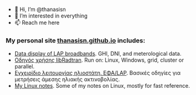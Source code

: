 - 👋 Hi, I’m @thanasisn
- 👀 I’m interested in everything
- 📫 Reach me here

### My personal site [thanasisn.github.io](https://thanasisn.github.io/) includes:
  - [Data display of LAP broadbands](https://thanasisn.github.io/data_display.html). GHI, DNI, and meterological data.
  - [Οδηγός χρήσης libRadtran](https://thanasisn.github.io/Libratran_guide/Libratran_guide.html). Run on: Linux, Windows, grid, cluster or parallel.
  - [Εγχειρίδιο λειτουργίας ηλιοστάτη, ΕΦΑ/LAP](https://thanasisn.github.io/Tracker_manual/LAP_tracker_manual.html). Βασικές οδηγίες για μετρήσεις άμεσης ηλιακής ακτινοβολίας.
  - [My Linux notes](https://thanasisn.github.io/Linux_Notes/Linux_systems_guide.html). Some of my notes on Linux, mostly for fast reference.
    
